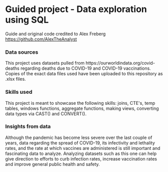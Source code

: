 # Guided project - Data exploration using SQL
Guide and original code credited to Alex Freberg https://github.com/AlexTheAnalyst <br>
<h3>Data sources</h3>
This project uses datasets pulled from https://ourworldindata.org/covid-deaths regarding deaths due to COVID-19 and COVID-19 vaccinations. Copies of the exact data files used have been uploaded to this repository as .xlsx files.<br>
<h3>Skills used</h3>
This project is meant to showcase the following skills: joins, CTE's, temp tables, windows functions, aggregate functions, making views, converting data types via CAST() and CONVERT().<br>
<h3>Insights from data</h3>
Although the pandemic has become less severe over the last couple of years, data regarding the spread of COVID-19, its infectivity and lethality rates, and the rate at which vaccines are administered is still important and fascinating data to analyze. Analyzing datasets such as this one can help give direction to efforts to curb infection rates, increase vaccination rates and improve general public health and safety. 
